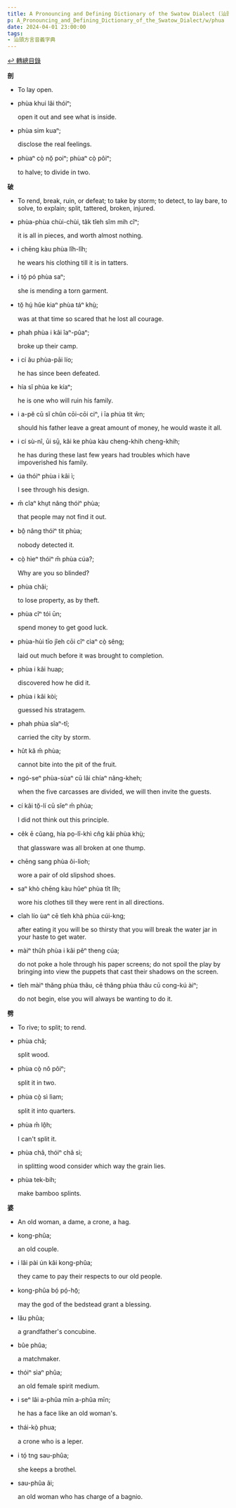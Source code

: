 ```yaml
---
title: A Pronouncing and Defining Dictionary of the Swatow Dialect (汕頭方言音義字典) / phua
p: A_Pronouncing_and_Defining_Dictionary_of_the_Swatow_Dialect/w/phua
date: 2024-04-01 23:00:00
tags: 
- 汕頭方言音義字典
---
```


[↩️ 轉總目錄](/A_Pronouncing_and_Defining_Dictionary_of_the_Swatow_Dialect)


**剖**
- To lay open.

- phùa khui lâi thóiⁿ;

  open it out and see what is inside.

- phùa sim kuaⁿ;

  disclose the real feelings.

- phùaⁿ cò̤ nŏ̤ poiⁿ; phùaⁿ cò̤ pôiⁿ;

  to halve; to divide in two.

**破**
- To rend, break, ruin, or defeat; to take by storm; to detect, to lay bare, to solve, to explain; split, tattered, broken,  injured.

- phùa-phùa chùi-chùi, tâk tîeh sĭm mih cîⁿ;

  it is all in pieces, and worth almost nothing.

- i chēng kàu phùa lîh-lîh;

  he wears his clothing till it is in tatters.

- i tó̤ pó phùa saⁿ;

  she is mending a torn garment.

- tŏ̤ hṳ́ hûe kiaⁿ phùa táⁿ khṳ̀;

  was at that time so scared that he lost all courage.

- phah phùa i kâi îaⁿ-pûaⁿ;

  broke up their camp.

- i cí ău phùa-pāi lío;

  he has since been defeated.

- hía sĭ phùa ke kíaⁿ;

  he is one who will ruin his family.

- i a-pĕ cū sĭ chûn cōi-cōi ciⁿ, i īa phùa tit ŵn;

  should his father leave a great amount of money, he would waste it all.

- i cí sù-nî, ūi sṳ̄, kâi ke phùa kàu cheng-khih cheng-khih;

  he has during these last few years had troubles which have impoverished his family.

- úa thóiⁿ phùa i kâi ì;

  I see through his design.

- m̄ cîaⁿ khṳt nâng thóiⁿ phùa;

  that people may not find it out.

- bô̤ nâng thóiⁿ tit phùa;

  nobody detected it.

- cò̤ hìeⁿ thóiⁿ m̄ phùa cúa?;

  Why are you so blinded?

- phùa châi;

  to lose property, as by theft.

- phùa cîⁿ tói ūn;

  spend money to get good luck.

- phùa-hùi tīo jîeh cōi cîⁿ cìaⁿ cò̤ sêng;

  laid out much before it was brought to completion.

- phùa i kâi huap;

  discovered how he did it.

- phùa i kâi kòi;

  guessed his stratagem.

- phah phùa sîaⁿ-tî;

  carried the city by storm.

- hût kă m̄ phùa;

  cannot bite into the pit of the fruit.

- ngó-seⁿ phùa-sùaⁿ cū lâi chíaⁿ nâng-kheh;

  when the five carcasses are divided, we will then invite the guests.

- cí kâi tŏ̤-lí cū sĭeⁿ m̄ phùa;

  I did not think out this principle.

- cêk ē cŭang, hía po̤-lî-khì cn̂g kâi phùa khṳ̀;

  that glassware was all broken at one thump.

- chēng sang phùa ôi-lioh;

  wore a pair of old slipshod shoes.

- saⁿ khò chēng kàu hûeⁿ phùa tît lîh;

  wore his clothes till they were rent in all directions.

- cîah lío ùaⁿ cē tîeh khà phùa cúi-kng;

  after eating it you will be so thirsty that you will break the water jar in your haste to get water.

- màiⁿ thûh phùa i kâi pêⁿ theng cúa;

  do not poke a hole through his paper screens; do not spoil the play by bringing into view the puppets that cast their shadows on the screen.

- tîeh màiⁿ thăng phùa thâu, cē thăng phùa thâu cū cong-kú àiⁿ;

  do not begin, else you will always be wanting to do it.

**劈**
- To rive; to split; to rend.

- phùa châ;

  split wood.

- phùa cò̤ nŏ pôiⁿ;

  split it in two.

- phùa cò̤ sì lìam;

  split it into quarters.

- phùa m̄ lô̤h;

  I can't split it.

- phùa châ, thóiⁿ châ sì;

  in splitting wood consider which way the grain lies.

- phùa tek-bih;

  make bamboo splints.

**婆**
- An old woman, a dame, a crone, a hag.

- kong-phûa;

  an old couple.

- i lâi pài ún kâi kong-phûa;

  they came to pay their respects to our old people.

- kong-phûa bó̤ pó̤-hō̤;

  may the god of the bedstead grant a blessing.

- lău phûa;

  a grandfather's concubine.

- bûe phûa;

  a matchmaker.

- thóiⁿ sìaⁿ phûa;

  an old female spirit medium.

- i seⁿ lâi a-phûa mīn a-phûa mīn;

  he has a face like an old woman's.

- thái-kò̤ phua;

  a crone who is a leper.

- i tó̤ tng sau-phûa;

  she keeps a brothel.

- sau-phûa âi;

  an old woman who has charge of a bagnio.